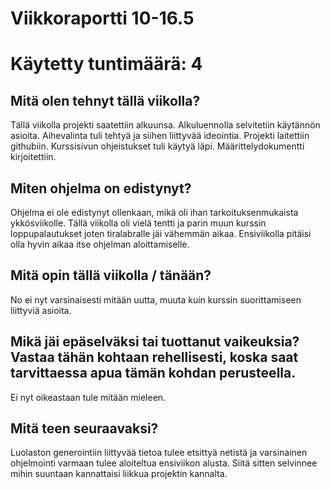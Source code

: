 # Viikkoraportti 10-16.5

# Käytetty tuntimäärä: 4

## Mitä olen tehnyt tällä viikolla?

Tällä viikolla projekti saatettiin alkuunsa. Alkuluennolla selvitetiin käytännön asioita. Aihevalinta tuli tehtyä ja siihen liittyvää ideointia. Projekti laitettiin githubiin. Kurssisivun ohjeistukset tuli käytyä läpi. Määrittelydokumentti kirjoitettiin.

## Miten ohjelma on edistynyt?

Ohjelma ei ole edistynyt ollenkaan, mikä oli ihan tarkoituksenmukaista ykkösviikolle. Tällä viikolla oli vielä tentti ja parin muun kurssin loppupalautukset joten tiralabralle jäi vähemmän aikaa. Ensiviikolla pitäisi olla hyvin aikaa itse ohjelman aloittamiselle.

## Mitä opin tällä viikolla / tänään?

No ei nyt varsinaisesti mitään uutta, muuta kuin kurssin suorittamiseen liittyviä asioita.

## Mikä jäi epäselväksi tai tuottanut vaikeuksia? Vastaa tähän kohtaan rehellisesti, koska saat tarvittaessa apua tämän kohdan perusteella.

Ei nyt oikeastaan tule mitään mieleen.

## Mitä teen seuraavaksi?

Luolaston generointiin liittyvää tietoa tulee etsittyä netistä ja varsinainen ohjelmointi varmaan tulee aloiteltua ensiviikon alusta. Siitä sitten selvinnee mihin suuntaan kannattaisi liikkua projektin kannalta.